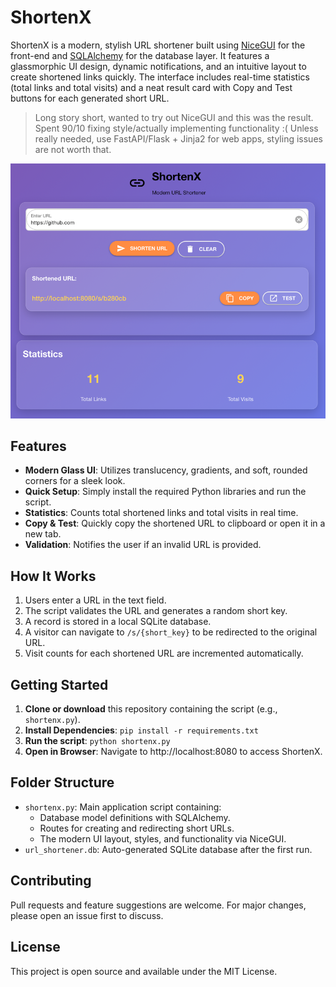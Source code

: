 # ShortenX

ShortenX is a modern, stylish URL shortener built using [NiceGUI](https://nicegui.io/) for the front-end and [SQLAlchemy](https://www.sqlalchemy.org/) for the database layer. It features a glassmorphic UI design, dynamic notifications, and an intuitive layout to create shortened links quickly. The interface includes real-time statistics (total links and total visits) and a neat result card with Copy and Test buttons for each generated short URL.

> Long story short, wanted to try out NiceGUI and this was the result. 
> Spent 90/10 fixing style/actually implementing functionality :(
> Unless really needed, use FastAPI/Flask + Jinja2 for web apps, 
> styling issues are not worth that. 

![img.png](img.png)

## Features
- **Modern Glass UI**: Utilizes translucency, gradients, and soft, rounded corners for a sleek look.
- **Quick Setup**: Simply install the required Python libraries and run the script.
- **Statistics**: Counts total shortened links and total visits in real time.
- **Copy & Test**: Quickly copy the shortened URL to clipboard or open it in a new tab.
- **Validation**: Notifies the user if an invalid URL is provided.

## How It Works
1. Users enter a URL in the text field.
2. The script validates the URL and generates a random short key.
3. A record is stored in a local SQLite database.
4. A visitor can navigate to `/s/{short_key}` to be redirected to the original URL.
5. Visit counts for each shortened URL are incremented automatically.

## Getting Started
1. **Clone or download** this repository containing the script (e.g., `shortenx.py`).
2. **Install Dependencies**:
   `pip install -r requirements.txt`
3. **Run the script**:
   `python shortenx.py`
4. **Open in Browser**: Navigate to http://localhost:8080 to access ShortenX.

## Folder Structure
- `shortenx.py`: Main application script containing:
  - Database model definitions with SQLAlchemy.
  - Routes for creating and redirecting short URLs.
  - The modern UI layout, styles, and functionality via NiceGUI.
- `url_shortener.db`: Auto-generated SQLite database after the first run.

## Contributing
Pull requests and feature suggestions are welcome. For major changes, please open an issue first to discuss.

## License
This project is open source and available under the MIT License.
